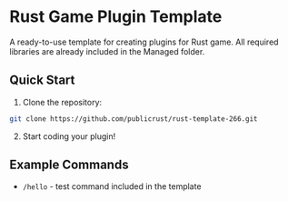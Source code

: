 # Rust Game Plugin Template

A ready-to-use template for creating plugins for Rust game. All required libraries are already included in the Managed folder.

## Quick Start

1. Clone the repository:
```bash
git clone https://github.com/publicrust/rust-template-266.git
```

2. Start coding your plugin!

## Example Commands

- `/hello` - test command included in the template
